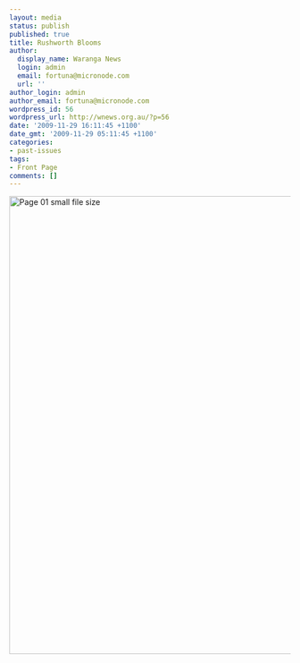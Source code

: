 ```yaml
---
layout: media
status: publish
published: true
title: Rushworth Blooms
author:
  display_name: Waranga News
  login: admin
  email: fortuna@micronode.com
  url: ''
author_login: admin
author_email: fortuna@micronode.com
wordpress_id: 56
wordpress_url: http://wnews.org.au/?p=56
date: '2009-11-29 16:11:45 +1100'
date_gmt: '2009-11-29 05:11:45 +1100'
categories:
- past-issues
tags:
- Front Page
comments: []
---
```


<a href="{{ site.url }}/images/2009/11/Page-01-small-file-size.jpg"><img class="alignnone size-large wp-image-57" style="border: 0pt none;" title="Page 01 small file size" src="{{ site.url }}/images/2009/11/Page-01-small-file-size-704x1024.jpg" alt="Page 01 small file size" width="563" height="819" /></a>
